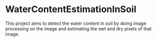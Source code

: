 # WaterContentEstimationInSoil
This project aims to detect the water content in soil by doing image processing on the image and estimating the wet and dry pixels of that image.
